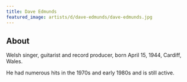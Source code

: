 ```yaml
---
title: Dave Edmunds
featured_image: artists/d/dave-edmunds/dave-edmunds.jpg
---
```

## About

Welsh singer, guitarist and record producer, born April 15, 1944, Cardiff, Wales.

He had numerous hits in the 1970s and early 1980s and is still active.

